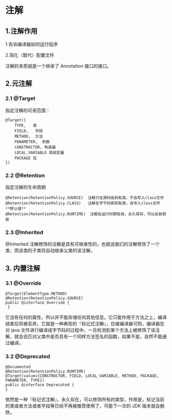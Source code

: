 # 注解

## 1.注解作用

1.告诉编译器如何运行程序

2.简化（取代）配置文件

 注解的本质就是一个继承了 Annotation 接口的接口。 

## 2.元注解

### 2.1 @Target  

指定注解的可用范围：

```
@Target({
	TYPE,   类
	FIELD,   字段
	METHOD,  方法
	PARAMETER,  参数
	CONSTRUCTOR, 构造器
	LOCAL_VARIABLE 局部变量
	PACKAGE 包
})
```

### 2.2 @Retention  

指定注解的生命周期  

```
@Retention(RetentionPolicy.SOURCE)  注解只在源码级别有效，不会写入class文件
@Retention(RetentionPolicy.CLASS)   注解在字节码即别有效，会写入class文件 **默认值**
@Retention(RetentionPolicy.RUNTIME)  注解在运行时期有效，永久保存，可以反射获取
```

### 2.3 @Inherited

 @Inherited 注解修饰的注解是具有可继承性的，也就说我们的注解修饰了一个类，而该类的子类将自动继承父类的该注解。 

## 3. 内置注解

### 3.1 @Override

```
@Target(ElementType.METHOD) 
@Retention(RetentionPolicy.SOURCE) 
public @interface Override {
 } 
```

它没有任何的属性，所以并不能存储任何其他信息。它只能作用于方法之上，编译结束后将被丢弃。它就是一种典型的『标记式注解』，仅被编译器可知，编译器在对 java 文件进行编译成字节码的过程中，一旦检测到某个方法上被修饰了该注解，就会去匹对父类中是否具有一个同样方法签名的函数，如果不是，自然不能通过编译。

### 3.2  @Deprecated 

```
@Documented
@Retention(RetentionPolicy.RUNTIME)
@Target(value={CONSTRUCTOR, FIELD, LOCAL_VARIABLE, METHOD, PACKAGE, PARAMETER, TYPE})
public @interface Deprecated {
}
```

 依然是一种『标记式注解』，永久存在，可以修饰所有的类型，作用是，标记当前的类或者方法或者字段等已经不再被推荐使用了，可能下一次的 JDK 版本就会删除。 